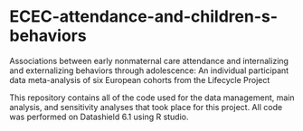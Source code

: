 # ECEC-attendance-and-children-s-behaviors
Associations between early nonmaternal care attendance and internalizing and externalizing behaviors through adolescence: An individual participant data meta-analysis of six European cohorts from the Lifecycle Project

This repository contains all of the code used for the data management, main analysis, and sensitivity analyses that took place for this project. All code was performed on Datashield 6.1 using R studio.
